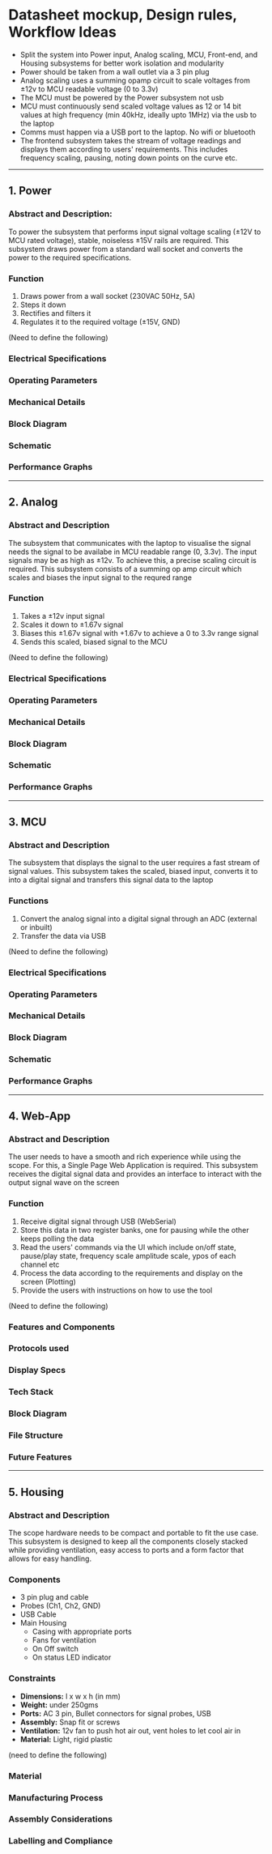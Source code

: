 # Datasheet mockup, Design rules, Workflow Ideas

- Split the system into Power input, Analog scaling, MCU, Front-end, and Housing subsystems for better work isolation and modularity
- Power should be taken from a wall outlet via a 3 pin plug
- Analog scaling uses a summing opamp circuit to scale voltages from ±12v to MCU readable voltage (0 to 3.3v)
- The MCU must be powered by the Power subsystem not usb
- MCU must continuously send scaled voltage values as 12 or 14 bit values at high frequency (min 40kHz, ideally upto 1MHz) via the usb to the laptop
- Comms must happen via a USB port to the laptop. No wifi or bluetooth
- The frontend subsystem takes the stream of voltage readings and displays them according to users' requirements. This includes frequency scaling, pausing, noting down points on the curve etc.

---

## 1. Power

### Abstract and Description:
To power the subsystem that performs input signal voltage scaling (±12V to MCU rated voltage), stable, noiseless ±15V rails are required. This subsystem draws power from a standard wall socket and converts the power to the required specifications.

### Function
1. Draws power from a wall socket (230VAC 50Hz, 5A)
2. Steps it down
3. Rectifies and filters it
4. Regulates it to the required voltage (±15V, GND)

(Need to define the following)
### Electrical Specifications
### Operating Parameters
### Mechanical Details
### Block Diagram
### Schematic
### Performance Graphs

---

## 2. Analog

### Abstract and Description
The subsystem that communicates with the laptop to visualise the signal needs the signal to be availabe in MCU readable range (0, 3.3v). The input signals may be as high as ±12v. To achieve this, a precise scaling circuit is required. This subsystem consists of a summing op amp circuit which scales and biases the input signal to the requred range

### Function
1. Takes a ±12v input signal
2. Scales it down to ±1.67v signal
3. Biases this ±1.67v signal with +1.67v to achieve a 0 to 3.3v range signal
4. Sends this scaled, biased signal to the MCU

(Need to define the following)
### Electrical Specifications
### Operating Parameters
### Mechanical Details
### Block Diagram
### Schematic
### Performance Graphs

---

## 3. MCU

### Abstract and Description
The subsystem that displays the signal to the user requires a fast stream of signal values. This subsystem takes the scaled, biased input, converts it to into a digital signal and transfers this signal data to the laptop

### Functions
1. Convert the analog signal into a digital signal through an ADC (external or inbuilt)
2. Transfer the data via USB

(Need to define the following)
### Electrical Specifications
### Operating Parameters
### Mechanical Details
### Block Diagram
### Schematic
### Performance Graphs

---

## 4. Web-App

### Abstract and Description
The user needs to have a smooth and rich experience while using the scope. For this, a Single Page Web Application is required. This subsystem receives the digital signal data and provides an interface to interact with the output signal wave on the screen

### Function
1. Receive digital signal through USB (WebSerial)
2. Store this data in two register banks, one for pausing while the other keeps polling the data
3. Read the users' commands via the UI which include on/off state, pause/play state, frequency scale amplitude scale, ypos of each channel etc
4. Process the data according to the requirements and display on the screen (Plotting)
5. Provide the users with instructions on how to use the tool

(Need to define the following)
### Features and Components
### Protocols used
### Display Specs
### Tech Stack
### Block Diagram
### File Structure
### Future Features

---

## 5. Housing

### Abstract and Description
The scope hardware needs to be compact and portable to fit the use case. This subsystem is designed to keep all the components closely stacked while providing ventilation, easy access to ports and a form factor that allows for easy handling.

### Components
- 3 pin plug and cable
- Probes (Ch1, Ch2, GND)
- USB Cable
- Main Housing
  - Casing with appropriate ports
  - Fans for ventilation
  - On Off switch
  - On status LED indicator

### Constraints
- **Dimensions:** l x w x h (in mm)
- **Weight:** under 250gms
- **Ports:** AC 3 pin, Bullet connectors for signal probes, USB
- **Assembly:** Snap fit or screws
- **Ventilation:** 12v fan to push hot air out, vent holes to let cool air in
- **Material:** Light, rigid plastic

(need to define the following)
### Material
### Manufacturing Process
### Assembly Considerations
### Labelling and Compliance
